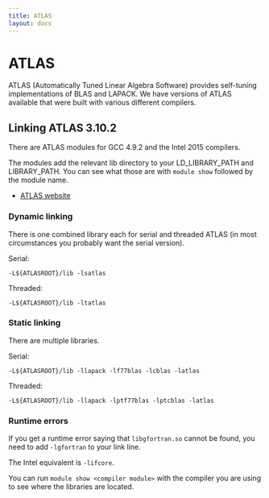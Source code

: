 ```yaml
---
title: ATLAS
layout: docs
---
```

# ATLAS

ATLAS (Automatically Tuned Linear Algebra Software) provides self-tuning
implementations of BLAS and LAPACK. We have versions of ATLAS available
that were built with various different compilers.

## Linking ATLAS 3.10.2

There are ATLAS modules for GCC 4.9.2 and the Intel 2015 compilers.

The modules add the relevant lib directory to your LD\_LIBRARY\_PATH and
LIBRARY\_PATH. You can see what those are with `module show` followed by
the module name.

  - [ATLAS website](http://math-atlas.sourceforge.net/errata.html#LINK)

### Dynamic linking

There is one combined library each for serial and threaded ATLAS (in
most circumstances you probably want the serial version).

Serial:

```
-L${ATLASROOT}/lib -lsatlas
```

Threaded:

```
-L${ATLASROOT}/lib -ltatlas
```

### Static linking

There are multiple libraries.

Serial:

```
-L${ATLASROOT}/lib -llapack -lf77blas -lcblas -latlas
```

Threaded:

```
-L${ATLASROOT}/lib -llapack -lptf77blas -lptcblas -latlas
```

### Runtime errors

If you get a runtime error saying that `libgfortran.so` cannot be found,
you need to add `-lgfortran` to your link line.

The Intel equivalent is `-lifcore`.

You can run `module show <compiler module>` with the compiler you are using to see where the libraries are located.
